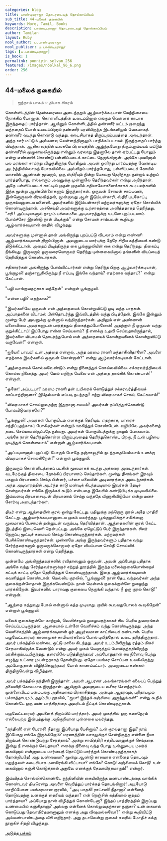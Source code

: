 ```yaml
---
categories: blog
title: பாண்டியராஜா தொடரடைவுத் தொல்காப்பியம்
sub_title: 44-மலைக் குகையில்
keywords: More, Tamil, Books
description: பாண்டியராஜா தொடரடைவுத் தொல்காப்பியம்
author: Tamilan
layout: Ruby
nool_author: ப.பாண்டியராஜா
nool_publiser: ப.பாண்டியராஜா
tags: [ப.பாண்டியராஜா]
is_book: 1
permalink: ponniyin_selvan_256
featured: /images/noolkal_96_6.png
order: 256
---
```



## 44-மலைக் குகையில்

> ஐந்தாம் பாகம் ~ தியாக சிகரம்

கொள்ளிடத்தின் தென்கரையை அடைந்ததும் ஆழ்வார்க்கடியான் மேற்றிசையை நோக்கிப் போனான். கொள்ளிடத்தின் உடைப்பினால் எங்கும் வெள்ளக் காடாக இருந்ததைப் பார்த்தான். ஆயினும் கொள்ளிடத்தில் தண்ணீர் மட்டம் குறைந்து வந்ததைப் போல் உடைப்பினால் தண்ணீர் பரவியிருந்த இடங்களிலும் வேகமாகத் தண்ணீர் வடிந்து கொண்டு வந்தது. கடைசியாகத் திருப்புறம்பயத்தை அடைந்தான். அந்த ஊர் மட்டும் அவ்வளவு வெள்ளத்தினாலும் பாதிக்கப்படாமல் இருந்ததைப் பார்த்து வியந்தான். ஆதிகாலத்தில் உலகமே பிரளயத்தில் ஆழ்ந்தபோது திருப்புறம்பயம் மட்டும் தண்ணீரில் முழுகாமலிருந்தது என்னும் வரலாறு இதனாலே தான் ஏற்பட்டது போலும் என்று எண்ணிக் கொண்டு பள்ளிப்படைக் காட்டை நெருங்கினான். அங்கே புயலினால் பல மரங்கள் சாய்ந்து விழுந்திருந்த போதிலும் அவன் ஒளிந்து பார்ப்பதற்கு வேண்டிய அடர்த்தியில்லாமற் போகவில்லை. அவ்விதம் பார்த்தபோது, பள்ளிப்படைக் கோயில் வாசலில் ஆண்கள் மூவரும், ஒரு ஸ்திரீயும் நின்று பேசுவது தெரிந்தது. நன்றாய் உற்றுப் பார்த்தபோது, எல்லாரும் அவனுக்கு முன்னாலே தெரிந்தவர்கள் என்று அறிந்தான். அதே பள்ளிப்படைக் காட்டில் முதன் முதலில் சதியாலோசனைக்காகக் கூடியவர்களில் இந்த மூன்று ஆண்பிள்ளைகளும் இருந்தார்கள். ஒருவன் சோமன் சாம்பவன், இன்னொருவன் கிரமவித்தன், மூன்றாவது ஆள் இடும்பன்காரி, ஸ்திரீ படகோட்டி முருகய்யனுடைய மனைவி. அவர்களில் இடும்பன்காரி மற்றவர்களுக்கு ஏதோ சொல்லிக் கொண்டிருந்தான். அச்செய்தி அவர்களுக்கு உற்சாகத்தை அளித்ததாகத் தெரிந்தது. "சரி ! அப்படியானால் நாமும் பச்சைமலை அடிவாரத்துக்கு உடனே புறப்படலாம். போய்ச்சேர இரண்டு நாள் பிடிக்கும்" என்று சோமன் சாம்பவன் கூறியது ஆழ்வார்க்கடியான் காதில் விழுந்தது.

அவர்களுக்கு முன்னால் தான் அங்கிருந்து புறப்பட்டு விடலாம் என்று எண்ணி ஆழ்வார்க்கடியான் திரும்பினான். அவனுடைய மார்புக்கு நேரே சிறிய கத்தியைக் கண்டு திடுக்கிட்டான். அதைப் பிடித்திருந்த கை பூங்குழலியின் கை என்று தெரிந்தது. திகைப்பு நீங்கியது. இருவரும் ஒருவரையொருவர் தெரிந்து புன்னகையினால் தங்களின் வியப்பைத் தெரிவித்துக் கொண்டார்கள்.

சதிகாரர்கள் அங்கிருந்து போய்விட்டார்கள் என்று தெரிந்த பிறகு ஆழ்வார்க்கடியான், பூங்குழலி! தஞ்சாவூரிலிருந்து நீ எப்படி இங்கே வந்தாய்? எதற்காக வந்தாய்?" என்று கேட்டான்.

"பழி வாங்குவதற்காக வந்தேன்" என்றாள் பூங்குழலி.

"என்ன பழி? எதற்காக?"

"இவர்களிலே ஒருவன் என் அத்தையைக் கொன்றுவிட்டு ஓடி வந்த பாதகன். அப்பாதகனை விடாமல் பின்தொடர்ந்து இவ்விடத்தில் வந்து பிடித்தேன். இங்கே இன்னும் மூன்று பேர் அவனுக்கு முன்னால் வந்திருந்தார்கள். அதிலும் என் அண்ணன் மனைவியை அவர்களுடன் பார்த்ததும் திகைத்துப்போனேன்! அதற்குள் நீ ஒருவன் வந்து குறுக்கிட்டாய்! இப்போது என்ன செய்யலாம்? நீ எனக்கு உதவி செய்வதாயிருந்தால், இவர்களை விடாமல் தொடர்ந்துபோய் என் அத்தையைக் கொன்றவனைக் கொன்றுவிட்டு வருவேன்!" என்றாள்.

"ஐயோ! பாவம்! உன் அத்தை என்றால், அந்த ஊமை ராணி மந்தாகினிதானே? அவளை எதற்காக இவர்களில் ஒருவன் கொன்றான்?" என்று ஆழ்வார்க்கடியான் கேட்டான்.

"அத்தையைக் கொல்லவேண்டும் என்று நினைத்துக் கொல்லவில்லை. சக்கரவர்த்தியைக் கொல்ல நினைத்து அவர் மேல் எறிந்த வேலை என் அத்தை தாங்கிக் கொண்டாள்!" என்றாள்.

"ஓகோ! அப்படியா? ஊமை ராணி தன் உயிரைக் கொடுத்துச் சக்கரவர்த்தியைக் காப்பாற்றினாளா? இதெல்லாம் எப்படி நடந்தது? சற்று விவரமாகச் சொல், கேட்கலாம்!"

"விவரமாகச் சொல்லுவதற்கு இதுதானா சமயம்? அவர்கள் தப்பித்துக்கொண்டு போய்விடுவார்களே?"

"பூங்குழலி! அவர்கள் போகுமிடம் எனக்குத் தெரியும். எதற்காக, யாரைச் சந்திப்பதற்காகப் போகிறார்கள் என்றும் ஊகித்துக் கொண்டேன். வழியிலே அவர்களைத் தடை செய்யாமலிருப்பதே நல்லது. அவர்கள் போகுமிடத்துக்கு நாமும் போகலாம். அங்கே நான் தெரிந்துகொள்ள விரும்புவதைத் தெரிந்துகொண்ட பிறகு, நீ உன் பழியை முடித்துக் கொள்ளலாம்" என்றான் ஆழ்வார்க்கடியான்.

"அப்படியானால் புறப்படு! போகும் போதே தஞ்சாவூரில் நடந்ததையெல்லாம் உனக்கு விவரமாகச் சொல்கிறேன்!" என்றாள் பூங்குழலி.

இருவரும் கொள்ளிடத்தைப் படகின் மூலமாகக் கடந்து அக்கரை அடைந்தார்கள். வடமேற்குத் திசையை நோக்கிப் பிரயாணம் செய்தார்கள். மூன்று தினங்கள் இரவும் பகலும் பிரயாணம் செய்த பின்னர், பச்சை மலையின் அடிவாரத்தை அடைந்தார்கள். அந்த அடிவாரத்தில் அடர்ந்த காடு மண்டிக் கிடந்தபடியால் இவர்கள் தேடிச் சென்றவர்கள் எங்கே இருக்கக் கூடும் என்பதை இலேசில் கண்டுபிடிக்க முடியவில்லை. இவ்வளவு பிரயாசையுடன் பிரயாணம் செய்து வந்ததே வீணாகிவிடுமோ என்று மனச் சோர்வு அடைந்தார்கள்.

திடீர் என்று ஆந்தையின் குரல் ஒன்று கேட்டது. பதிலுக்கு மற்றொரு குரல் அதே மாதிரி கேட்டது. ஆழ்வார்க்கடியானுடைய முகம் மலர்ந்தது. பூங்குழலிக்குச் சமிக்ஞை மூலமாகப் பேசாமல் தன்னுடன் வரும்படி தெரிவித்தான். ஆந்தைகளின் குரல் கேட்ட இடத்தில் இடைவெளி தென்பட்டது. அங்கே ஏழெட்டுப் பேர் இருந்தார்கள். சிலர் நெருப்பு மூட்டிச் சமையல் செய்து கொண்டிருந்தார்கள். மற்றவர்கள் பேசிக்கொண்டிருந்தார்கள். முன்னமே அங்கு இருந்தவர்களும் புதிதாக வந்து சேர்ந்தவர்களும் ஒருவருக்கொருவர் ஏதோ வியப்பான செய்தி சொல்லிக் கொண்டிருந்தார்கள் என்று தெரிந்தது.

முன்னமே அங்கிருந்தவர்களில் ரவிதாஸனும் ஒருவன். அவன் அப்போது புதிதாக அங்கே வந்து சேர்ந்தவர்களுக்குச் சற்றுத் தூரத்தில் இருந்த மலைக்குகையொன்றைச் சுட்டிக் காட்டி ஏதோ தெரிவித்துக் கொண்டிருந்தான். இதை ஆழ்வார்க்கடியான் கவனித்துக் கொண்டான். மெல்லிய குரலில், "பூங்குழலி! நான் தேடி வந்தவர்கள் அந்த குகைக்குள்ளேதான் இருக்கவேண்டும். நான் மெள்ளக் குகைக்குள்ளே நுழைந்து பார்க்கிறேன். இவர்களில் யாராவது குகையை நெருங்கி வந்தால் நீ ஒரு குரல் கொடு!" என்றான்.

"ஆந்தை கத்துவது போல் என்னால் கத்த முடியாது. குயில் கூவுவதுபோலக் கூவுகிறேன்" என்றாள் பூங்குழலி.

மலைக் குகைக்குள்ளே காற்றும், வெளிச்சமும் நுழைவதற்காகச் சில பெரிய துவாரங்கள் செய்யப்பட்டிருந்தன. ஆகையால் உள்ளே வெளிச்சம் வந்து கொண்டிருந்தது. அந்த வெளிச்சத்தில் ஆழ்வார்க்கடியான் ஓர் அபூர்வமான காட்சியைக் கண்டான். பெரிய பழுவேட்டரையர் காளாமுகச் சாமியார்களைப் போல் புலித்தோல் உடை தரித்திருந்தார். அவர் பக்கத்தில் மண்டை ஓட்டு மாலை கிடந்தது. அவர் உடம்பிலிருந்து ரத்தம் மிகச் சேதமாகியிருக்க வேண்டும் என்று அவர் முகம் வெளுத்துப் போயிருந்ததிலிருந்து ஊகிக்கும்படியிருந்தது. தரையிலே படுத்திருந்தவர் அப்போதுதான் சுய நினைவு பெற்று எழுந்து உட்கார முயன்றதாகத் தோன்றியது. ஏதோ பயங்கர சொப்பன உலகிலிருந்து அப்போதுதான் விழித்தெழுந்தவர் போல் காணப்பட்டார். அவருடைய கண்கள் திருதிருவென்று விழித்தன.

அவர் பக்கத்தில் நந்தினி இருந்தாள். அவள் ஆபரண அலங்காரங்கள் கலையப் பெற்றுத் தலைவிரி கோலமாக இருந்தாள். ஆயினும் அவளுடைய வசீகர சௌந்தரியம் முன்னைவிடப் பன்மடங்கு அதிகமாகப் பிரகாசித்தது. அன்பும் ஆதரவும், பரிதாபமும் பச்சாத்தாபமும், ததும்பிய குரலில், "ஐயா! இந்தக் கஞ்சியை அருந்துங்கள்!" என்று கூறிக் கொண்டே ஒரு மண் பாத்திரத்தை அவரிடம் நீட்டிக் கொண்டிருந்தாள்.

பழுவேட்டரையர் அவளைத் திரும்பிப் பார்த்தார். அவர் முகத்தில் ஒரு கணநேரம் எல்லையற்ற இன்பத்துக்கு அறிகுறியான புன்னகை மலர்ந்தது.

"நந்தினி! என் பேரரசி! நீதானா இப்போது பேசினாய்? உன் குரல்தானா இது? நாம் இப்போது எங்கே இருக்கிறோம்? மரணத்தின் வாசலுக்குச் சென்றிருந்த என்னை நீயா திரும்பக் கொண்டுவந்து சேர்த்தாய்? அன்று சாவித்திரி சத்தியவானுக்குச் செய்ததை இன்று நீ எனக்குச் செய்தாயா? எனக்கு நினைவு வந்த போது உன்னுடைய மலர்க் கையினால் என்னுடைய மார்பைத் தொட்டுப் பார்த்துக் கொண்டிருந்ததாகத் தோன்றியதே! அது உண்மையா? மூன்று ஆண்டு காலமாக என்னைத் தொடவும் மறுத்தவள் கடைசியாக மனமிரங்கி விட்டாயா? எங்கே? கொடு! கஞ்சியைக் கொடு! உன் கையினால் கஞ்சி கொடுத்தால் அதுவே எனக்குத் தேவாமிர்தமாகும்!" என்றார்.

இவ்விதம் சொல்லிக்கொண்டே நந்தினியின் கையிலிருந்த மண்பாண்டத்தை வாங்கிக் கொண்டவர் திடீரென்று அவளை வெறித்துப் பார்க்கத் தொடங்கினார்! அடியோடு மாறிப்போன பயங்கரமான குரலில், "அடி பாதகி! ராட்சஸி! நீதானா? என்னைத் தொடுவதற்கு உனக்குத் தைரியம் வந்ததா? என் நெஞ்சில் கத்தியால் குத்தப் பார்த்தாயா? அப்போது நான் விழித்துக் கொண்டேனா? இந்தப் பாத்திரத்தில் இருப்பது உண்மையில் கஞ்சிதானா? அல்லது என்னைக் கொல்லுவதற்கான நஞ்சா? உன் கையால் கொடுப்பது தேவாமிர்தமானாலும் எனக்கு அது விஷமல்லவோ?" என்று கூறிவிட்டு அம்மண்பாண்டத்தை வீசி எறிந்தார். அது தடாலென்று குகைச் சுவரில் மோதிச் சுக்கு நூறாகிச் சிதறி விழுந்தது.

[அடுத்த பக்கம்](ponniyin_selvan_257)